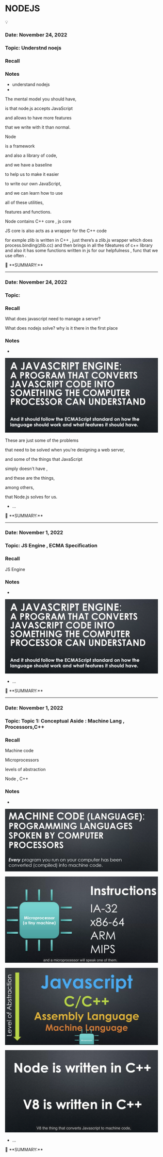 # NODEJS

<aside>
💡

</aside>

### Date: November 24, 2022

### Topic: Understnd noejs

### Recall

### Notes

- understand nodejs
- 

The mental model you should have,

is  that node.js accepts JavaScript

and allows to have more features

that we write with it than normal.

Node

is a framework

and also a library of code,

and we have a baseline

to help us to make it easier

to write our own JavaScript,

and we can learn how to use

all of these utilities,

features and functions.

Node contains C++ core , js core

JS core is also acts as a wrapper for the C++ code

for exmple zlib is written in C++ , just there’s a zlib.js wrapper which does process.binding(zlib.cc) and then brings in all the fdeatures of c+= library and also it has some functions written in js for our helpfulness , func that we use often .

<aside>
📌 **SUMMARY:**

</aside>

---

### Date: November 24, 2022

### Topic:

### Recall

What does javascript need to manage a server?

What does nodejs solve? why is it there in the first place

### Notes

- 

![Untitled](NODEJS%2042ad227fc3c14ecb9953d0642d920557/Untitled.png)

These are just some of the problems

that need to be solved when you're designing a web server,

and some of the things that JavaScript

simply doesn't have ,

and these are the things,

among others,

that Node.js solves for us.

- ...

<aside>
📌 **SUMMARY:**

</aside>

---

### Date: November 1, 2022

### Topic: JS Engine , ECMA Specification

### Recall

JS Engine

### Notes

- 

![Untitled](NODEJS%2042ad227fc3c14ecb9953d0642d920557/Untitled%201.png)

- ...

<aside>
📌 **SUMMARY:**

</aside>

---

### Date: November 1, 2022

### Topic: Topic 1: Conceptual Aside : Machine Lang , Processors,C++

### Recall

Machine code

Microprocessors

levels of abstraction

Node , C++

### Notes

- 

![Untitled](NODEJS%2042ad227fc3c14ecb9953d0642d920557/Untitled%202.png)

![Untitled](NODEJS%2042ad227fc3c14ecb9953d0642d920557/Untitled%203.png)

![Untitled](NODEJS%2042ad227fc3c14ecb9953d0642d920557/Untitled%204.png)

![Untitled](NODEJS%2042ad227fc3c14ecb9953d0642d920557/Untitled%205.png)

- ...

<aside>
📌 **SUMMARY:**

</aside>